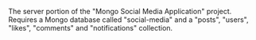 The server portion of the "Mongo Social Media Application" project.
Requires a Mongo database called "social-media" and a "posts", "users", "likes", "comments" and "notifications" collection.




